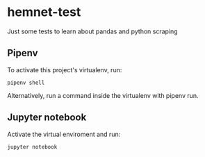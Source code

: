 # hemnet-test
Just some tests to learn about pandas and python scraping

## Pipenv
To activate this project's virtualenv, run:
```
pipenv shell
```

Alternatively, run a command inside the virtualenv with pipenv run.

## Jupyter notebook
Activate the virtual enviroment and run:
```
jupyter notebook
```  
